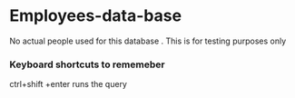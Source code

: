 # Employees-data-base
No actual people used for this database . This is for testing purposes only 
### Keyboard shortcuts to rememeber 
  ctrl+shift +enter   runs the query 
